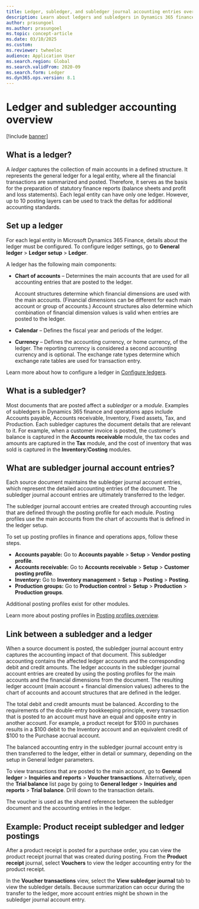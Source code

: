 ```yaml
---
title: Ledger, subledger, and subledger journal accounting entries overview
description: Learn about ledgers and subledgers in Dynamics 365 finance and operations apps.
author: prasungoel
ms.author: prasungoel
ms.topic: concept-article
ms.date: 03/10/2025
ms.custom:
ms.reviewer: twheeloc
audience: Application User
ms.search.region: Global
ms.search.validFrom: 2020-09
ms.search.form: Ledger
ms.dyn365.ops.version: 8.1
---
```


# Ledger and subledger accounting overview

[!include [banner](../includes/banner.md)]

## What is a ledger?

A *ledger* captures the collection of main accounts in a defined structure. It represents the general ledger for a legal entity, where all the financial transactions are summarized and posted. Therefore, it serves as the basis for the preparation of statutory finance reports (balance sheets and profit and loss statements). Each legal entity can have only one ledger. However, up to 10 posting layers can be used to track the deltas for additional accounting standards.

## Set up a ledger

For each legal entity in Microsoft Dynamics 365 Finance, details about the ledger must be configured. To configure ledger settings, go to **General ledger** \> **Ledger setup** \> **Ledger**.

A ledger has the following main components:

- **Chart of accounts** – Determines the main accounts that are used for all accounting entries that are posted to the ledger.

    Account structures determine which financial dimensions are used with the main accounts. (Financial dimensions can be different for each main account or group of accounts.) Account structures also determine which combination of financial dimension values is valid when entries are posted to the ledger.

- **Calendar** – Defines the fiscal year and periods of the ledger.
- **Currency** – Defines the accounting currency, or home currency, of the ledger. The reporting currency is considered a second accounting currency and is optional. The exchange rate types determine which exchange rate tables are used for transaction entry.

Learn more about how to configure a ledger in [Configure ledgers](configure-ledger.md).

## What is a subledger?

Most documents that are posted affect a *subledger* or a *module*. Examples of subledgers in Dynamics 365 finance and operations apps include Accounts payable, Accounts receivable, Inventory, Fixed assets, Tax, and Production. Each subledger captures the document details that are relevant to it. For example, when a customer invoice is posted, the customer's balance is captured in the **Accounts receivable** module, the tax codes and amounts are captured in the **Tax** module, and the cost of inventory that was sold is captured in the **Inventory**/**Costing** modules.


## What are subledger journal account entries? 
Each source document maintains the subledger journal account entries, which represent the detailed accounting entries of the document. The subledger journal account entries are ultimately transferred to the ledger.  

The subledger journal account entries are created through accounting rules that are defined through the posting profile for each module. Posting profiles use the main accounts from the chart of accounts that is defined in the ledger setup.

To set up posting profiles in finance and operations apps, follow these steps.

- **Accounts payable:** Go to **Accounts payable** > **Setup** > **Vendor posting profile**.
- **Accounts receivable:** Go to **Accounts receivable** \> **Setup** \> **Customer posting profile**.
- **Inventory:** Go to **Inventory management** >  **Setup** \> **Posting** \> **Posting**.
- **Production groups:** Go to **Production control** > **Setup** \> **Production** \> **Production groups**.

Additional posting profiles exist for other modules.

Learn more about posting profiles in [Posting profiles overview](pstg-prfles-ovrvw.md).

## Link between a subledger and a ledger

When a source document is posted, the subledger journal account entry captures the accounting impact of that document. This subledger accounting contains the affected ledger accounts and the corresponding debit and credit amounts. The ledger accounts in the subledger journal account entries are created by using the posting profiles for the main accounts and the financial dimensions from the document. The resulting ledger account (main account &plus; financial dimension values) adheres to the chart of accounts and account structures that are defined in the ledger.

The total debit and credit amounts must be balanced. According to the requirements of the double-entry bookkeeping principle, every transaction that is posted to an account must have an equal and opposite entry in another account. For example, a product receipt for $100 in purchases results in a $100 debit to the Inventory account and an equivalent credit of $100 to the Purchase accrual account.

The balanced accounting entry in the subledger journal account entry is then transferred to the ledger, either in detail or summary, depending on the setup in General ledger parameters.

To view transactions that are posted to the main account, go to **General ledger** \> **Inquiries and reports** \> **Voucher transactions**. Alternatively, open the **Trial balance** list page by going to **General ledger** \> **Inquiries and reports** \> **Trial balance**. Drill down to the transaction details.

The voucher is used as the shared reference between the subledger document and the accounting entries in the ledger.

## Example: Product receipt subledger and ledger postings

After a product receipt is posted for a purchase order, you can view the product receipt journal that was created during posting. From the **Product receipt** journal, select **Vouchers** to view the ledger accounting entry for the product receipt.

In the **Voucher transactions** view, select the **View subledger journal** tab to view the subledger details. Because summarization can occur during the transfer to the ledger, more account entries might be shown in the subledger journal account entry.
